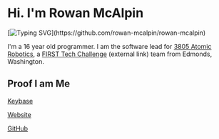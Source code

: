 # Hi. I'm Rowan McAlpin

[![Typing SVG](https://readme-typing-svg.herokuapp.com?font=Fira+Code&duration=3000&pause=500&vCenter=true&width=435&height=40&lines=Hi+there!+I'm+Rowan+McAlpin.;I'm+a+17-year-old+developer.;I+primarily+use+Kotlin+and+C%23+.)](https://github.com/rowan-mcalpin/rowan-mcalpin)

I'm a 16 year old programmer. I am the software lead for [3805 Atomic Robotics](https://github.com/AtomicRobotics3805/), a [FIRST Tech Challenge](https://firstinspires.org) (external link) team from Edmonds, Washington.

## Proof I am Me
[Keybase](https://keybase.io/rowanmcalpin)

[Website](https://rowanmcalpin.com/)

[GitHub](https://gist.github.com/rowan-mcalpin/96445d38f89c711a7c07052e1c8df6d8)
